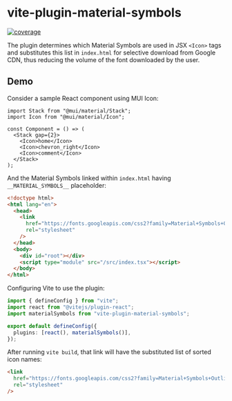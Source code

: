 # vite-plugin-material-symbols

[![coverage](https://coveralls.io/repos/github/RobinTail/vite-plugin-material-symbols/badge.svg)](https://coveralls.io/github/RobinTail/vite-plugin-material-symbols)

The plugin determines which Material Symbols are used in JSX `<Icon>` tags and substitutes this list in `index.html`
for selective download from Google CDN, thus reducing the volume of the font downloaded by the user.

## Demo

Consider a sample React component using MUI Icon:

```tsx
import Stack from "@mui/material/Stack";
import Icon from "@mui/material/Icon";

const Component = () => (
  <Stack gap={2}>
    <Icon>home</Icon>
    <Icon>chevron_right</Icon>
    <Icon>comment</Icon>
  </Stack>
);
```

And the Material Symbols linked within `index.html` having `__MATERIAL_SYMBOLS__` placeholder:

```html
<!doctype html>
<html lang="en">
  <head>
    <link
      href="https://fonts.googleapis.com/css2?family=Material+Symbols+Outlined:opsz,wght,FILL,GRAD@24,400,0,0&__MATERIAL_SYMBOLS__"
      rel="stylesheet"
    />
  </head>
  <body>
    <div id="root"></div>
    <script type="module" src="/src/index.tsx"></script>
  </body>
</html>
```

Configuring Vite to use the plugin:

```ts
import { defineConfig } from "vite";
import react from "@vitejs/plugin-react";
import materialSymbols from "vite-plugin-material-symbols";

export default defineConfig({
  plugins: [react(), materialSymbols()],
});
```

After running `vite build`, that link will have the substituted list of sorted icon names:

```html
<link
  href="https://fonts.googleapis.com/css2?family=Material+Symbols+Outlined:opsz,wght,FILL,GRAD@24,400,0,0&icon_names=chevron_right,comment,home"
  rel="stylesheet"
/>
```
